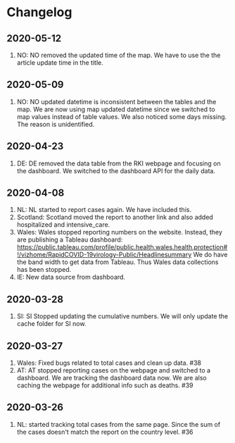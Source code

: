 # Changelog

## 2020-05-12

1. NO: NO removed the updated time of the map. We have to use the the article update time in the title.

## 2020-05-09

1. NO: NO updated datetime is inconsistent between the tables and the map. We are now using map updated datetime since we switched to map values instead of table values. We also noticed some days missing. The reason is unidentified.

## 2020-04-23

1. DE: DE removed the data table from the RKI webpage and focusing on the dashboard. We switched to the dashboard API for the daily data.

## 2020-04-08

1. NL: NL started to report cases again. We have included this.
2. Scotland: Scotland moved the report to another link and also added hospitalized and intensive_care.
3. Wales: Wales stopped reporting numbers on the website. Instead, they are publishing a Tableau dashboard: https://public.tableau.com/profile/public.health.wales.health.protection#!/vizhome/RapidCOVID-19virology-Public/Headlinesummary We do have the band width to get data from Tableau. Thus Wales data collections has been stopped.
4. IE: New data source from dashboard.

## 2020-03-28

1. SI: SI Stopped updating the cumulative numbers. We will only update the cache folder for SI now.

## 2020-03-27

1. Wales: Fixed bugs related to total cases and clean up data. #38
2. AT: AT stopped reporting cases on the webpage and switched to a dashboard. We are tracking the dashboard data now. We are also caching the webpage for additional info such as deaths. #39

## 2020-03-26

1. NL: started tracking total cases from the same page. Since the sum of the cases doesn't match the report on the country level. #36